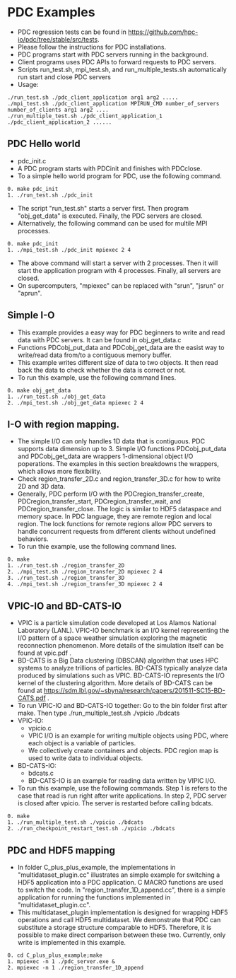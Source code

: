 # PDC Examples
  + PDC regression tests can be found in https://github.com/hpc-io/pdc/tree/stable/src/tests.
  + Please follow the instructions for PDC installations.
  + PDC programs start with PDC servers running in the background.
  + Client programs uses PDC APIs to forward requests to PDC servers.
  + Scripts run_test.sh, mpi_test.sh, and run_multiple_tests.sh automatically run start and close PDC servers
  + Usage:
```
./run_test.sh ./pdc_client_application arg1 arg2 .....
./mpi_test.sh ./pdc_client_application MPIRUN_CMD number_of_servers number_of_clients arg1 arg2 ....
./run_multiple_test.sh ./pdc_client_application_1 ./pdc_client_application_2 ......
```
  ## PDC Hello world
  + pdc_init.c
  + A PDC program starts with PDCinit and finishes with PDCclose.
  + To a simple hello world program for PDC, use the following command.
```
0. make pdc_init
1. ./run_test.sh ./pdc_init
```
  + The script "run_test.sh" starts a server first. Then program "obj_get_data" is executed. Finally, the PDC servers are closed.
  + Alternatively, the following command can be used for multile MPI processes.
```
0. make pdc_init
1. ./mpi_test.sh ./pdc_init mpiexec 2 4
```
  + The above command will start a server with 2 processes. Then it will start the application program with 4 processes. Finally, all servers are closed.
  + On supercomputers, "mpiexec" can be replaced with "srun", "jsrun" or "aprun".
  ## Simple I-O
  + This example provides a easy way for PDC beginners to write and read data with PDC servers. It can be found in obj_get_data.c
  + Functions PDCobj_put_data and PDCobj_get_data are the easist way to write/read data from/to a contiguous memory buffer.
  + This example writes different size of data to two objects. It then read back the data to check whether the data is correct or not.
  + To run this example, use the following command lines.
```
0. make obj_get_data
1. ./run_test.sh ./obj_get_data
2. ./mpi_test.sh ./obj_get_data mpiexec 2 4
```
  ## I-O with region mapping.
  + The simple I/O can only handles 1D data that is contiguous. PDC supports data dimension up to 3. Simple I/O functions PDCobj_put_data and PDCobj_get_data are wrappers 1-dimensional object I/O poperations. The examples in this section breakdowns the wrappers, which allows more flexibility.
  + Check region_transfer_2D.c and region_transfer_3D.c for how to write 2D and 3D data.
  + Generally, PDC perform I/O with the PDCregion_transfer_create, PDCregion_transfer_start, PDCregion_transfer_wait, and PDCregion_transfer_close. The logic is similar to HDF5 dataspace and memory space. In PDC language, they are remote region and local region. The lock functions for remote regions allow PDC servers to handle concurrent requests from different clients without undefined behaviors.
  + To run thie example, use the following command lines.
```
0. make
1. ./run_test.sh ./region_transfer_2D
2. ./mpi_test.sh ./region_transfer_2D mpiexec 2 4
3. ./run_test.sh ./region_transfer_3D
4. ./mpi_test.sh ./region_transfer_3D mpiexec 2 4
```
  ## VPIC-IO and BD-CATS-IO
  + VPIC is a particle simulation code developed at Los Alamos National Laboratory (LANL). 
    VPIC-IO benchmark is an I/O kernel representing the I/O pattern of a space weather simulation
    exploring the magnetic reconnection phenomenon. More details of the simulation itself can be 
    found at vpic.pdf . 
  + BD-CATS is a Big Data clustering (DBSCAN) algorithm that uses HPC systems to analyze trillions of
    particles. BD-CATS typically analyze data produced by simulations such as VPIC. 
    BD-CATS-IO represents the I/O kernel of the clustering algorithm. More details of BD-CATS
    can be found at https://sdm.lbl.gov/~sbyna/research/papers/201511-SC15-BD-CATS.pdf . 
  + To run VPIC-IO and BD-CATS-IO together: Go to the bin folder first after make. 
    Then type ./run_multiple_test.sh ./vpicio ./bdcats
  + VPIC-IO: 
    - vpicio.c
    - VPIC I/O is an example for writing multiple objects using PDC, where each object is a variable of particles.
    - We collectively create containers and objects. PDC region map is used to write data to individual objects.
  + BD-CATS-IO: 
    - bdcats.c
    - BD-CATS-IO is an example for reading data written by VIPIC I/O.
  + To run this example, use the following commands. Step 1 is refers to the case that read is run right after write applications. In step 2, PDC server is closed after vpicio. The server is restarted before calling bdcats.
```
0. make
1. ./run_multiple_test.sh ./vpicio ./bdcats
2. ./run_checkpoint_restart_test.sh ./vpicio ./bdcats
```
  ## PDC and HDF5 mapping
  + In folder C_plus_plus_example, the implementations in "multidataset_plugin.cc" illustrates an simple example for switching a HDF5 application into a PDC application. C MACRO functions are used to switch the code. In "region_transfer_1D_append.cc", there is a simple application for running the functions implemented in "multidataset_plugin.cc".
  + This multidataset_plugin implementation is designed for wrapping HDF5 operations and call HDF5 multidataset. We demonstrate that PDC can substitute a storage structure comparable to HDF5. Therefore, it is possible to make direct comparison between these two. Currently, only write is implemented in this example.
```
0. cd C_plus_plus_example;make
1. mpiexec -n 1 ./pdc_server.exe &
2. mpiexec -n 1 ./region_transfer_1D_append
```
